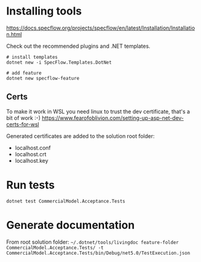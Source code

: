 # Installing tools
https://docs.specflow.org/projects/specflow/en/latest/Installation/Installation.html

Check out the recommended plugins and .NET templates.

```
# install templates
dotnet new -i SpecFlow.Templates.DotNet

# add feature
dotnet new specflow-feature
```
## Certs
To make it work in WSL you need linux to trust the dev certificate, that's a bit of work :-)
https://www.fearofoblivion.com/setting-up-asp-net-dev-certs-for-wsl

Generated certificates are added to the solution root folder:
- localhost.conf
- localhost.crt
- localhost.key

# Run tests
```dotnet test CommercialModel.Acceptance.Tests```

# Generate documentation
From root solution folder:
`~/.dotnet/tools/livingdoc feature-folder CommercialModel.Acceptance.Tests/ -t CommercialModel.Acceptance.Tests/bin/Debug/net5.0/TestExecution.json`